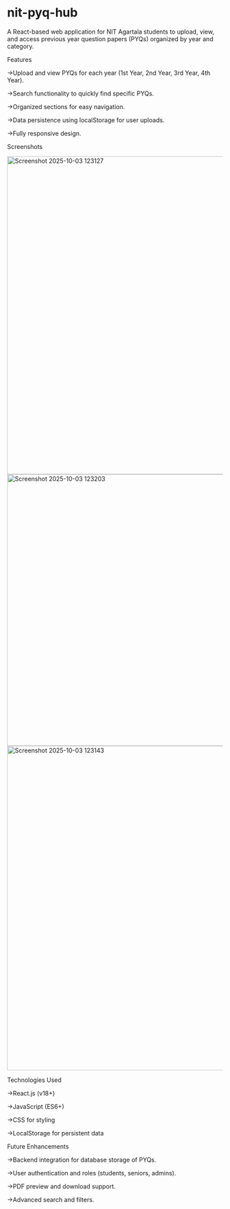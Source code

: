 # nit-pyq-hub
A React-based web application for NIT Agartala students to upload, view, and access previous year question papers (PYQs) organized by year and category.

Features

->Upload and view PYQs for each year (1st Year, 2nd Year, 3rd Year, 4th Year).

->Search functionality to quickly find specific PYQs.

->Organized sections for easy navigation.

->Data persistence using localStorage for user uploads.

->Fully responsive design.

 Screenshots
 
<img width="1227" height="741" alt="Screenshot 2025-10-03 123127" src="https://github.com/user-attachments/assets/8f860344-57b0-4583-843f-2488851f8493" />
<img width="1207" height="633" alt="Screenshot 2025-10-03 123203" src="https://github.com/user-attachments/assets/c21d83a2-75f4-4456-a169-6e3870779b58" />
<img width="1202" height="756" alt="Screenshot 2025-10-03 123143" src="https://github.com/user-attachments/assets/5a9447d1-2da5-49ac-ad81-0e28bb0a205e" />

Technologies Used

 ->React.js (v18+)
 
->JavaScript (ES6+)

->CSS for styling

->LocalStorage for persistent data

Future Enhancements

->Backend integration for database storage of PYQs.

->User authentication and roles (students, seniors, admins).

->PDF preview and download support.

->Advanced search and filters.
